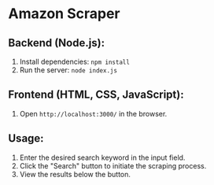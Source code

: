 # Amazon Scraper

## Backend (Node.js):

1. Install dependencies: `npm install`
2. Run the server: `node index.js`

## Frontend (HTML, CSS, JavaScript):

1. Open `http://localhost:3000/` in the browser.

## Usage:

1. Enter the desired search keyword in the input field.
2. Click the "Search" button to initiate the scraping process.
3. View the results below the button.

